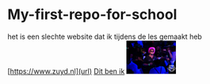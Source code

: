 # My-first-repo-for-school 
het is een slechte website dat ik tijdens de les gemaakt heb
[https://www.zuyd.nl](url)
[Dit ben ik](img/yes.jpg)
<img src="img/yes.jpg" width=100 />

